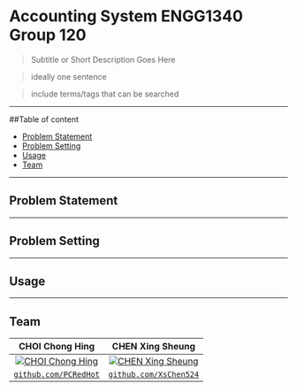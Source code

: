 # Accounting System ENGG1340 Group 120

> Subtitle or Short Description Goes Here

> ideally one sentence

> include terms/tags that can be searched

---

##Table of content

- [Problem Statement](#problem-statement)
- [Problem Setting](#problem-setting)
- [Usage](#usage)
- [Team](#team)

---

## Problem Statement

---

## Problem Setting

---

## Usage

---

## Team

| **CHOI Chong Hing** | **CHEN Xing Sheung** | 
| :---: |:---:|
| [![CHOI Chong Hing](https://i.imgur.com/elZNX0z.jpg?v=3&s=200)](https://github.com/PCRedHot)    | [![CHEN Xing Sheung](https://i.imgur.com/xasWEFT.jpg?v=3&s=200)](https://github.com/XsChen524) | 
| <a href="https://github.com/PCRedHot" target="_blank">`github.com/PCRedHot`</a> | <a href="https://github.com/XsChen524" target="_blank">`github.com/XsChen524`</a> | 
